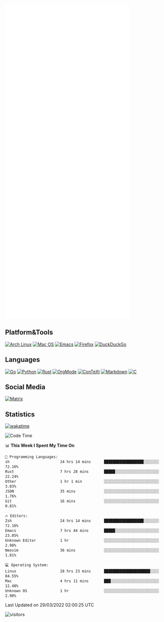 ![Metrics](https://github.com/SteamedFish/SteamedFish/blob/master/github-metrics.svg)

## Platform&Tools

[![Arch Linux](https://img.shields.io/badge/ArchLinux-1793D1?logo=arch-linux&logoColor=fff&style=flat-square)](https://archlinux.org/)
[![Mac OS](https://img.shields.io/badge/MacOS-000000?style=flat-square&logo=macos&logoColor=F0F0F0)](https://www.apple.com/macos/)
[![Emacs](https://img.shields.io/badge/Emacs-%237F5AB6.svg?&style=flat-square&logo=gnu-emacs&logoColor=white)](https://www.gnu.org/software/emacs/)
[![Firefox](https://img.shields.io/badge/Firefox-FF7139?style=flat-square&logo=Firefox-Browser&logoColor=white)](https://firefox.com/)
[![DuckDuckGo](https://img.shields.io/badge/DuckDuckGo-DE5833?style=flat-square&logo=DuckDuckGo&logoColor=white)](https://duckduckgo.com/)

## Languages

[![Go](https://img.shields.io/badge/Golang-%2300ADD8.svg?style=flat-square&logo=go&logoColor=white)](https://golang.org/)
[![Python](https://img.shields.io/badge/Python-3670A0?style=flat-square&logo=python&logoColor=ffdd54)](https://www.python.org/)
[![Rust](https://img.shields.io/badge/Rust-%23000000.svg?style=flat-square&logo=rust&logoColor=white)](https://www.rust-lang.org/)
[![OrgMode](https://img.shields.io/badge/OrgMode-%23000000.svg?style=flat-square&logo=org&logoColor=white)](https://orgmode.org/)
[![ConTeXt](https://img.shields.io/badge/ConTeXt-%23008080.svg?style=flat-square&logo=latex&logoColor=white)](https://contextgarden.net/)
[![Markdown](https://img.shields.io/badge/MarkDown-%23000000.svg?style=flat-square&logo=markdown&logoColor=white)](https://daringfireball.net/projects/markdown/)
[![C](https://img.shields.io/badge/C-%2300599C.svg?style=flat-square&logo=c&logoColor=white)](https://www.iso.org/standard/74528.html)

## Social Media

[![Matrix](https://img.shields.io/badge/SteamedFish-2CA5E0?style=social&logo=matrix&logoColor=black)](https://matrix.to/#/@i:steamedfish.org)

## Statistics
[![wakatime](https://wakatime.com/badge/user/168280d6-fcf2-4b4f-ad3a-dc4612f35b38.svg)](https://wakatime.com/@168280d6-fcf2-4b4f-ad3a-dc4612f35b38)

<!--START_SECTION:waka-->
![Code Time](http://img.shields.io/badge/Code%20Time-1%2C714%20hrs%2028%20mins-blue)

📊 **This Week I Spent My Time On** 

```text
💬 Programming Languages: 
sh                       24 hrs 14 mins      ██████████████████░░░░░░░   72.16% 
Rust                     7 hrs 28 mins       █████░░░░░░░░░░░░░░░░░░░░   22.24% 
Other                    1 hr 1 min          ░░░░░░░░░░░░░░░░░░░░░░░░░   3.03% 
JSON                     35 mins             ░░░░░░░░░░░░░░░░░░░░░░░░░   1.76% 
Git                      16 mins             ░░░░░░░░░░░░░░░░░░░░░░░░░   0.81%

🔥 Editors: 
Zsh                      24 hrs 14 mins      ██████████████████░░░░░░░   72.16% 
Emacs                    7 hrs 44 mins       █████░░░░░░░░░░░░░░░░░░░░   23.05% 
Unknown Editor           1 hr                ░░░░░░░░░░░░░░░░░░░░░░░░░   2.98% 
Neovim                   36 mins             ░░░░░░░░░░░░░░░░░░░░░░░░░   1.81%

💻 Operating System: 
Linux                    28 hrs 23 mins      █████████████████████░░░░   84.55% 
Mac                      4 hrs 11 mins       ███░░░░░░░░░░░░░░░░░░░░░░   12.48% 
Unknown OS               1 hr                ░░░░░░░░░░░░░░░░░░░░░░░░░   2.98%

```


 Last Updated on 29/03/2022 02:00:25 UTC
<!--END_SECTION:waka-->

![visitors](https://visitor-badge.laobi.icu/badge?page_id=SteamedFish.SteamedFish)
